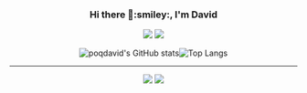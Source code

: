 <p align="center">
  <h3 align="center">Hi there 👋:smiley:, I'm David</h3> <p align="center"><img src="https://img.shields.io/badge/DISCORD-POQDavid%236460-blue?&style=for-the-badge" /> <img src="https://img.shields.io/badge/TWITTER-@poqdavid-blue?&style=for-the-badge" /></p>
</p>

<div align="center">
  
![poqdavid's GitHub stats](https://github-readme-stats.vercel.app/api?username=poqdavid&show_icons=true&count_private=true&theme=radical)![Top Langs](https://github-readme-stats.vercel.app/api/top-langs/?username=poqdavid&layout=compact&count_private=true&langs_count=10&theme=radical)
  
</div>
<hr>
<div align="center">
  <img src="https://img.shields.io/badge/LANGUAGE-CSHARP-green?&style=for-the-badge" />
  <img src="https://img.shields.io/badge/LANGUAGE-JAVA-brown?&style=for-the-badge" />
</div>


<!---
poqdavid/poqdavid is a ✨ special ✨ repository because its `README.md` (this file) appears on your GitHub profile.
You can click the Preview link to take a look at your changes.
--->
